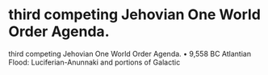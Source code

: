 # third competing Jehovian One World Order Agenda.

third competing Jehovian One World Order Agenda.
•  9,558 BC Atlantian Flood: Luciferian-Anunnaki and portions of Galactic